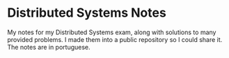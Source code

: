 # Distributed Systems Notes

My notes for my Distributed Systems exam, along with solutions to many provided problems. I made them into a public repository so I could share it. The notes are in portuguese.
